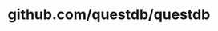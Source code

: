 ---
layout: post
title: github.com/questdb/questdb
categories: link
tags: [انگلیسی, گیت‌هاب, برنامه‌نویسی]
---